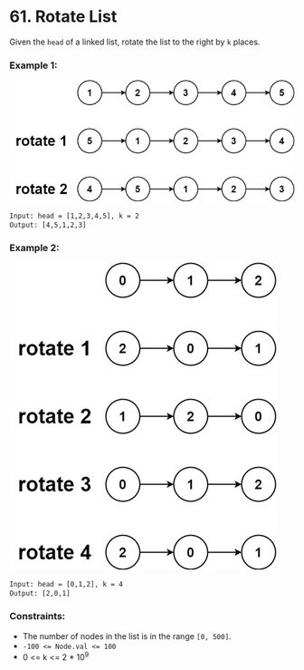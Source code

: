 # 61. Rotate List

Given the `head` of a linked list, rotate the list to the right by `k` places.

### Example 1:

![image](rotate1.jpg)

```text
Input: head = [1,2,3,4,5], k = 2
Output: [4,5,1,2,3]
```

### Example 2:

![image](roate2.jpg)

```text
Input: head = [0,1,2], k = 4
Output: [2,0,1]
```

### Constraints:

- The number of nodes in the list is in the range `[0, 500]`.
- `-100 <= Node.val <= 100`
- 0 <= k <= 2 * 10<sup>9</sup>

